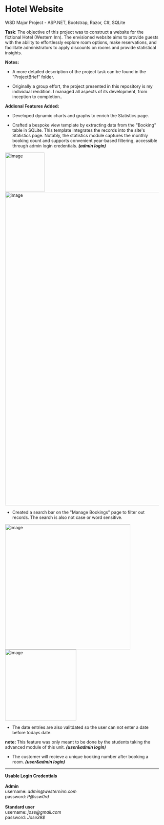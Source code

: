 # Hotel Website
WSD Major Project - ASP.NET, Bootstrap, Razor, C#, SQLite

<strong>Task: </strong> The objective of this project was to construct a website for the fictional Hotel (Western Inn). The envisioned website aims to provide guests with the ability to effortlessly explore room options, make reservations, and facilitate administrators to apply discounts on rooms and provide statistical insights.

<strong>Notes:</strong>

- A more detailed description of the project task can be found in the "ProjectBrief" folder.

- Originally a group effort, the project presented in this repository is my individual rendition. I managed all aspects of its development, from inception to completion..
  
<strong>Addional Features Added:</strong>

- Developed dynamic charts and graphs to enrich the Statistics page.

- Crafted a bespoke view template by extracting data from the "Booking" table in SQLite. This template integrates the records into the site's Statistics page. Notably, the statistics module captures the monthly booking count and supports convenient year-based filtering, accessible through admin login credentials.  <strong><i>(admin login)</i></strong>

<img width="129" alt="image" src="https://user-images.githubusercontent.com/103421610/201463177-b0ad7097-b338-4304-a199-b74dfe35e351.png">

<img width="1027" alt="image" src="https://user-images.githubusercontent.com/103421610/201462999-a5020087-05cb-4bd7-a6f0-e78d90fe4b7d.png">

- Created a search bar on the "Manage Bookings" page to filter out records. The search is also not case or word sensitive.

<img width="410" alt="image" src="https://user-images.githubusercontent.com/103421610/201464621-faa7ebc2-f542-47cc-9a1d-399ce9dc57b4.png">

<img width="233" alt="image" src="https://user-images.githubusercontent.com/103421610/201544744-dd2605e8-22fb-4500-b0fb-c0ec1f8db334.png">

- The date entries are also valitdated so the user can not enter a date before todays date. 
 
<strong>note: </strong>This feature was only meant to be done by the students taking the advanced module of this unit. <strong><i>(user&admin login)</i></strong>

- The customer will recieve a unique booking number after booking a room. <strong><i>(user&admin login)</i></strong>

<hr/>
 <strong>Usable Login Credentials</strong>
 <br>
 <br>
 <strong>Admin</strong>
 <div>username: <i>admin@westerninn.com</i></div>
 <div>password: <i>P@ssw0rd</i></div>
 <br>
 <strong>Standard user</strong>
 <div>username: <i>jose@gmail.com</i></div>
 <div>password: <i>Jose39$</i></div>

